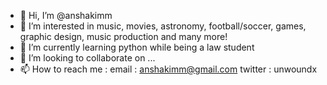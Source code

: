 - 👋 Hi, I’m @anshakimm
- 👀 I’m interested in music, movies, astronomy, football/soccer, games, graphic design, music production and many more!
- 🌱 I’m currently learning python while being a law student
- 💞️ I’m looking to collaborate on ...
- 📫 How to reach me : 
  email : anshakimm@gmail.com
  twitter : unwoundx

<!---
anshakimm/anshakimm is a ✨ special ✨ repository because its `README.md` (this file) appears on your GitHub profile.
You can click the Preview link to take a look at your changes.
--->
